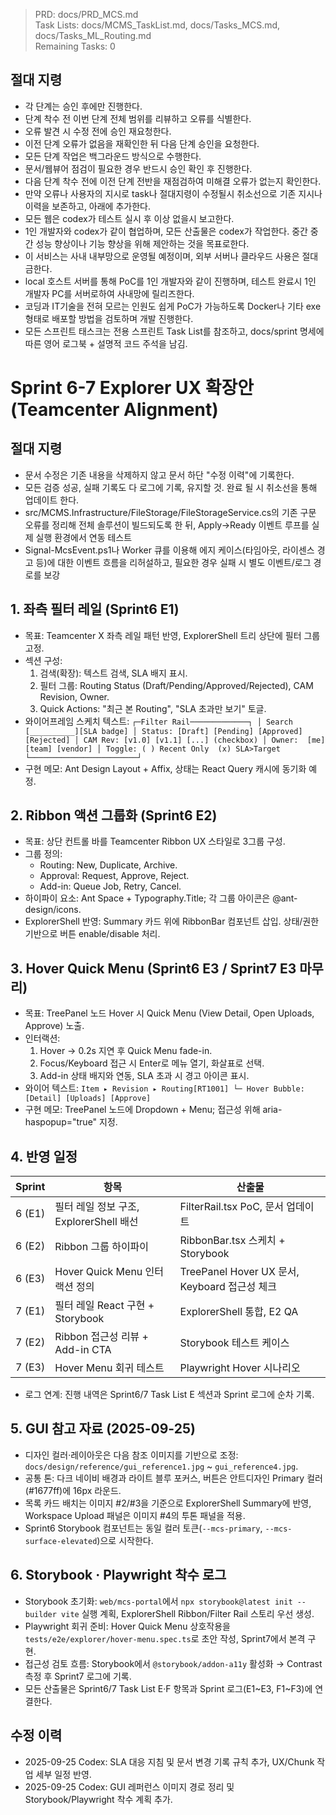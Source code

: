 > PRD: docs/PRD_MCS.md  
> Task Lists: docs/MCMS_TaskList.md, docs/Tasks_MCS.md, docs/Tasks_ML_Routing.md  
> Remaining Tasks: 0

## 절대 지령
- 각 단계는 승인 후에만 진행한다.
- 단계 착수 전 이번 단계 전체 범위를 리뷰하고 오류를 식별한다.
- 오류 발견 시 수정 전에 승인 재요청한다.
- 이전 단계 오류가 없음을 재확인한 뒤 다음 단계 승인을 요청한다.
- 모든 단계 작업은 백그라운드 방식으로 수행한다.
- 문서/웹뷰어 점검이 필요한 경우 반드시 승인 확인 후 진행한다.
- 다음 단계 착수 전에 이전 단계 전반을 재점검하여 미해결 오류가 없는지 확인한다.
- 만약 오류나 사용자의 지시로 task나 절대지령이 수정될시 취소선으로 기존 지시나 이력을 보존하고, 아래에 추가한다.
- 모든 웹은 codex가 테스트 실시 후 이상 없을시 보고한다.
- 1인 개발자와 codex가 같이 협업하며, 모든 산출물은 codex가 작업한다. 중간 중간 성능 향상이나 기능 향상을 위해 제안하는 것을 목표로한다.
- 이 서비스는 사내 내부망으로 운영될 예정이며, 외부 서버나 클라우드 사용은 절대 금한다.
- local 호스트 서버를 통해 PoC를 1인 개발자와 같이 진행하며, 테스트 완료시 1인 개발자 PC를 서버로하여 사내망에 릴리즈한다.
- 코딩과 IT기술을 전혀 모르는 인원도 쉽게 PoC가 가능하도록 Docker나 기타 exe 형태로 배포할 방법을 검토하며 개발 진행한다.
- 모든 스프린트 태스크는 전용 스프린트 Task List를 참조하고, docs/sprint 명세에 따른 영어 로그북 + 설명적 코드 주석을 남김.
# Sprint 6-7 Explorer UX 확장안 (Teamcenter Alignment)
## 절대 지령
- 문서 수정은 기존 내용을 삭제하지 않고 문서 하단 "수정 이력"에 기록한다.
- 모든 검증 성공, 실패 기록도 다 로그에 기록, 유지할 것. 완료 될 시 취소선을 통해 업데이트 한다.
- src/MCMS.Infrastructure/FileStorage/FileStorageService.cs의 기존 구문 오류를 정리해 전체 솔루션이 빌드되도록 한 뒤, Apply→Ready 이벤트 루프를 실제 실행 환경에서 연동 테스트
- Signal-McsEvent.ps1나 Worker 큐를 이용해 에지 케이스(타임아웃, 라이센스 경고 등)에 대한 이벤트 흐름을 리허설하고, 필요한 경우 실패 시 별도 이벤트/로그 경로를 보강


## 1. 좌측 필터 레일 (Sprint6 E1)
- 목표: Teamcenter X 좌측 레일 패턴 반영, ExplorerShell 트리 상단에 필터 그룹 고정.
- 섹션 구성:
  1. 검색(확장): 텍스트 검색, SLA 배지 표시.
  2. 필터 그룹: Routing Status (Draft/Pending/Approved/Rejected), CAM Revision, Owner.
  3. Quick Actions: "최근 본 Routing", "SLA 초과만 보기" 토글.
- 와이어프레임 스케치 텍스트:
`
┌─Filter Rail─────────────┐
│ Search [__________][SLA badge]
│ Status: [Draft] [Pending] [Approved] [Rejected]
│ CAM Rev: [v1.0] [v1.1] [...] (checkbox)
│ Owner:  [me] [team] [vendor]
│ Toggle: ( ) Recent Only  (x) SLA>Target
└────────────────────────┘
`
- 구현 메모: Ant Design Layout + Affix, 상태는 React Query 캐시에 동기화 예정.

## 2. Ribbon 액션 그룹화 (Sprint6 E2)
- 목표: 상단 컨트롤 바를 Teamcenter Ribbon UX 스타일로 3그룹 구성.
- 그룹 정의:
  - Routing: New, Duplicate, Archive.
  - Approval: Request, Approve, Reject.
  - Add-in: Queue Job, Retry, Cancel.
- 하이파이 요소: Ant Space + Typography.Title; 각 그룹 아이콘은 @ant-design/icons.
- ExplorerShell 반영: Summary 카드 위에 RibbonBar 컴포넌트 삽입. 상태/권한 기반으로 버튼 enable/disable 처리.

## 3. Hover Quick Menu (Sprint6 E3 / Sprint7 E3 마무리)
- 목표: TreePanel 노드 Hover 시 Quick Menu (View Detail, Open Uploads, Approve) 노출.
- 인터랙션:
  1. Hover → 0.2s 지연 후 Quick Menu fade-in.
  2. Focus/Keyboard 접근 시 Enter로 메뉴 열기, 화살표로 선택.
  3. Add-in 상태 배지와 연동, SLA 초과 시 경고 아이콘 표시.
- 와이어 텍스트:
`
Item ▸ Revision ▸ Routing[RT1001]
  └─ Hover Bubble: [Detail] [Uploads] [Approve]
`
- 구현 메모: TreePanel 노드에 Dropdown + Menu; 접근성 위해 aria-haspopup="true" 지정.

## 4. 반영 일정
| Sprint | 항목 | 산출물 |
|--------|-------|---------|
| 6 (E1) | 필터 레일 정보 구조, ExplorerShell 배선 | FilterRail.tsx PoC, 문서 업데이트 |
| 6 (E2) | Ribbon 그룹 하이파이 | RibbonBar.tsx 스케치 + Storybook |
| 6 (E3) | Hover Quick Menu 인터랙션 정의 | TreePanel Hover UX 문서, Keyboard 접근성 체크 |
| 7 (E1) | 필터 레일 React 구현 + Storybook | ExplorerShell 통합, E2 QA |
| 7 (E2) | Ribbon 접근성 리뷰 + Add-in CTA | Storybook 테스트 케이스 |
| 7 (E3) | Hover Menu 회귀 테스트 | Playwright Hover 시나리오 |

- 로그 연계: 진행 내역은 Sprint6/7 Task List E 섹션과 Sprint 로그에 순차 기록.

## 5. GUI 참고 자료 (2025-09-25)
- 디자인 컬러·레이아웃은 다음 참조 이미지를 기반으로 조정: `docs/design/reference/gui_reference1.jpg` ~ `gui_reference4.jpg`.
- 공통 톤: 다크 네이비 배경과 라이트 블루 포커스, 버튼은 안트디자인 Primary 컬러(#1677ff)에 16px 라운드.
- 목록 카드 배치는 이미지 #2/#3을 기준으로 ExplorerShell Summary에 반영, Workspace Upload 패널은 이미지 #4의 투톤 패널을 적용.
- Sprint6 Storybook 컴포넌트는 동일 컬러 토큰(``--mcs-primary``, ``--mcs-surface-elevated``)으로 시작한다.

## 6. Storybook · Playwright 착수 로그
- Storybook 초기화: `web/mcs-portal`에서 `npx storybook@latest init --builder vite` 실행 계획, ExplorerShell Ribbon/Filter Rail 스토리 우선 생성.
- Playwright 회귀 준비: Hover Quick Menu 상호작용을 `tests/e2e/explorer/hover-menu.spec.ts`로 초안 작성, Sprint7에서 본격 구현.
- 접근성 검토 흐름: Storybook에서 `@storybook/addon-a11y` 활성화 → Contrast 측정 후 Sprint7 로그에 기록.
- 모든 산출물은 Sprint6/7 Task List E·F 항목과 Sprint 로그(E1~E3, F1~F3)에 연결한다.

## 수정 이력
- 2025-09-25 Codex: SLA 대응 지침 및 문서 변경 기록 규칙 추가, UX/Chunk 작업 세부 일정 반영.
- 2025-09-25 Codex: GUI 레퍼런스 이미지 경로 정리 및 Storybook/Playwright 착수 계획 추가.

